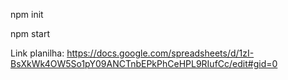 npm init

npm start

Link planilha: https://docs.google.com/spreadsheets/d/1zI-BsXkWk4OW5So1pY09ANCTnbEPkPhCeHPL9RIufCc/edit#gid=0
